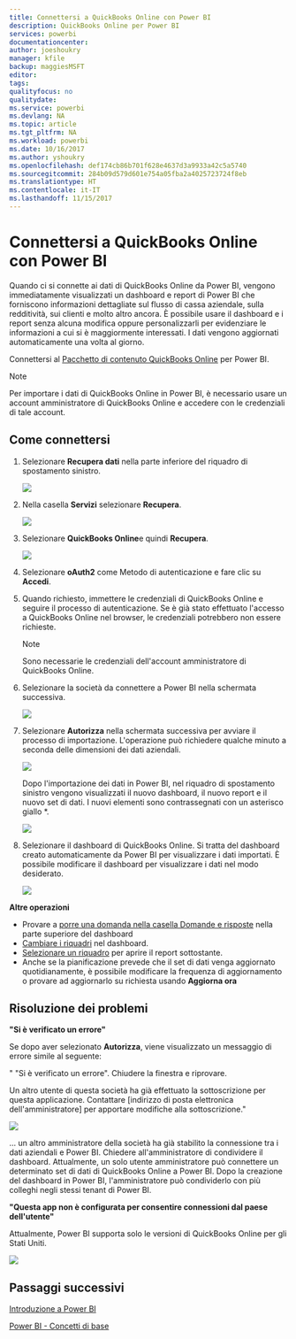 ```yaml
---
title: Connettersi a QuickBooks Online con Power BI
description: QuickBooks Online per Power BI
services: powerbi
documentationcenter: 
author: joeshoukry
manager: kfile
backup: maggiesMSFT
editor: 
tags: 
qualityfocus: no
qualitydate: 
ms.service: powerbi
ms.devlang: NA
ms.topic: article
ms.tgt_pltfrm: NA
ms.workload: powerbi
ms.date: 10/16/2017
ms.author: yshoukry
ms.openlocfilehash: def174cb86b701f628e4637d3a9933a42c5a5740
ms.sourcegitcommit: 284b09d579d601e754a05fba2a4025723724f8eb
ms.translationtype: HT
ms.contentlocale: it-IT
ms.lasthandoff: 11/15/2017
---
```

# <a name="connect-to-quickbooks-online-with-power-bi"></a>Connettersi a QuickBooks Online con Power BI
Quando ci si connette ai dati di QuickBooks Online da Power BI, vengono immediatamente visualizzati un dashboard e report di Power BI che forniscono informazioni dettagliate sul flusso di cassa aziendale, sulla redditività, sui clienti e molto altro ancora. È possibile usare il dashboard e i report senza alcuna modifica oppure personalizzarli per evidenziare le informazioni a cui si è maggiormente interessati. I dati vengono aggiornati automaticamente una volta al giorno.

Connettersi al [Pacchetto di contenuto QuickBooks Online](https://dxt.powerbi.com/getdata/services/quickbooks-online) per Power BI.

>[!NOTE]
>Per importare i dati di QuickBooks Online in Power BI, è necessario usare un account amministratore di QuickBooks Online e accedere con le credenziali di tale account.

## <a name="how-to-connect"></a>Come connettersi
1. Selezionare **Recupera dati** nella parte inferiore del riquadro di spostamento sinistro.
   
   ![](media/service-connect-to-quickbooks-online/pbi_getdata.png) 
2. Nella casella **Servizi** selezionare **Recupera**.
   
   ![](media/service-connect-to-quickbooks-online/pbi_getservices.png) 
3. Selezionare **QuickBooks Online**e quindi **Recupera**.
   
   ![](media/service-connect-to-quickbooks-online/qbo.png)
4. Selezionare **oAuth2** come Metodo di autenticazione e fare clic su **Accedi**. 
5. Quando richiesto, immettere le credenziali di QuickBooks Online e seguire il processo di autenticazione. Se è già stato effettuato l'accesso a QuickBooks Online nel browser, le credenziali potrebbero non essere  richieste.
   >[!NOTE]
   >Sono necessarie le credenziali dell'account amministratore di QuickBooks Online.
6. Selezionare la società da connettere a Power BI nella schermata successiva.
   
   ![](media/service-connect-to-quickbooks-online/pbi_qbo_almost.png)
7. Selezionare **Autorizza** nella schermata successiva per avviare il processo di importazione. L'operazione può richiedere qualche minuto a seconda delle dimensioni dei dati aziendali. 
   
   ![](media/service-connect-to-quickbooks-online/pbi_qbo_authorizesm.png)
   
   Dopo l'importazione dei dati in Power BI, nel riquadro di spostamento sinistro vengono visualizzati il nuovo dashboard, il nuovo report e il nuovo set di dati. I nuovi elementi sono contrassegnati con un asterisco giallo \*.
   
   ![](media/service-connect-to-quickbooks-online/pbi_qbo_leftnavnew.png)
8. Selezionare il dashboard di QuickBooks Online. Si tratta del dashboard creato automaticamente da Power BI per visualizzare i dati importati. È possibile modificare il dashboard per visualizzare i dati nel modo desiderato. 
   
   ![](media/service-connect-to-quickbooks-online/pbi_qbo_dash.png)

**Altre operazioni**

* Provare a [porre una domanda nella casella Domande e risposte](service-q-and-a.md) nella parte superiore del dashboard
* [Cambiare i riquadri](service-dashboard-edit-tile.md) nel dashboard.
* [Selezionare un riquadro](service-dashboard-tiles.md) per aprire il report sottostante.
* Anche se la pianificazione prevede che il set di dati venga aggiornato quotidianamente, è possibile modificare la frequenza di aggiornamento o provare ad aggiornarlo su richiesta usando **Aggiorna ora**

## <a name="troubleshooting"></a>Risoluzione dei problemi
**"Si è verificato un errore"**

Se dopo aver selezionato **Autorizza**, viene visualizzato un messaggio di errore simile al seguente:

" "Si è verificato un errore". Chiudere la finestra e riprovare.

Un altro utente di questa società ha già effettuato la sottoscrizione per questa applicazione. Contattare [indirizzo di posta elettronica dell'amministratore] per apportare modifiche alla sottoscrizione."

![](media/service-connect-to-quickbooks-online/pbi_qbo_oopssm.png)

... un altro amministratore della società ha già stabilito la connessione tra i dati aziendali e Power BI. Chiedere all'amministratore di condividere il dashboard. Attualmente, un solo utente amministratore può connettere un determinato set di dati di QuickBooks Online a Power BI. Dopo la creazione del dashboard in Power BI, l'amministratore può condividerlo con più colleghi negli stessi tenant di Power BI.

**"Questa app non è configurata per consentire connessioni dal paese dell'utente"**

Attualmente, Power BI supporta solo le versioni di QuickBooks Online per gli Stati Uniti. 

![](media/service-connect-to-quickbooks-online/pbi_qbo_countrynotsupported.png)

## <a name="next-steps"></a>Passaggi successivi
[Introduzione a Power BI](service-get-started.md)

[Power BI - Concetti di base](service-basic-concepts.md)

